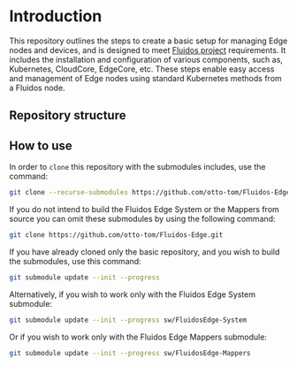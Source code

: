 # Introduction

This repository outlines the steps to create a basic setup for managing Edge nodes and devices, and is designed to meet [Fluidos project](https://fluidos.eu) requirements. It includes the installation and configuration of various components, such as, Kubernetes, CloudCore, EdgeCore, etc. These steps enable easy access and management of Edge nodes using standard Kubernetes methods from a Fluidos node.

## Repository structure



## How to use

 In order to ```clone``` this repository with the submodules includes, use the command:
```bash
git clone --recurse-submodules https://github.com/otto-tom/Fluidos-Edge.git
```
If you do not intend to build the Fluidos Edge System or the Mappers from source you can omit these submodules by using the following command:
```bash
git clone https://github.com/otto-tom/Fluidos-Edge.git
``` 
If you have already cloned only the basic repository, and you wish to build the submodules, use this command:
```bash
git submodule update --init --progress
```
Alternatively, if you wish to work only with the Fluidos Edge System submodule:
```bash
git submodule update --init --progress sw/FluidosEdge-System
```
Or if you wish to work only with the Fluidos Edge Mappers  submodule:
```bash
git submodule update --init --progress sw/FluidosEdge-Mappers
```